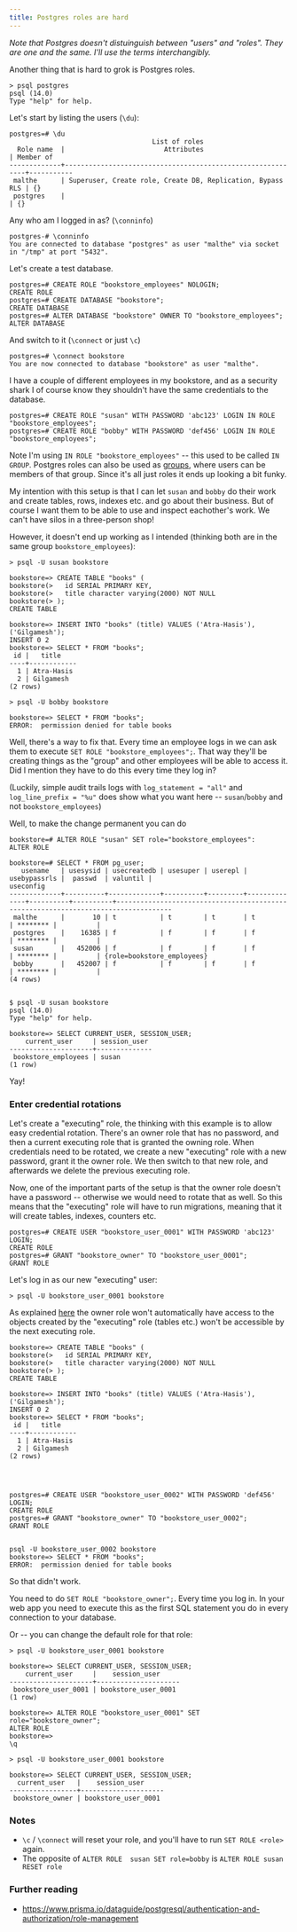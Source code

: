 ```yaml
---
title: Postgres roles are hard
---
```

_Note that Postgres doesn't distuinguish between "users" and "roles".
They are one and the same. I'll use the terms interchangibly._

Another thing that is hard to grok is Postgres roles.

```
> psql postgres
psql (14.0)
Type "help" for help.
```


Let's start by listing the users (`\du`):

```
postgres=# \du
                                    List of roles
  Role name  |                         Attributes                         | Member of
-------------+------------------------------------------------------------+-----------
 malthe      | Superuser, Create role, Create DB, Replication, Bypass RLS | {}
 postgres    |                                                            | {}
```

Any who am I logged in as? (`\conninfo`)

```
postgres-# \conninfo
You are connected to database "postgres" as user "malthe" via socket in "/tmp" at port "5432".
```
<!-- SELECT CURRENT_USER, SESSION_USER; -->

Let's create a test database.

    postgres=# CREATE ROLE "bookstore_employees" NOLOGIN;
    CREATE ROLE
    postgres=# CREATE DATABASE "bookstore";
    CREATE DATABASE
    postgres=# ALTER DATABASE "bookstore" OWNER TO "bookstore_employees";
    ALTER DATABASE


And switch to it (`\connect` or just `\c`)

    postgres=# \connect bookstore
    You are now connected to database "bookstore" as user "malthe".

I have a couple of different employees in my bookstore, and as a security shark
I of course know they shouldn't have the same credentials to the database.

    postgres=# CREATE ROLE "susan" WITH PASSWORD 'abc123' LOGIN IN ROLE "bookstore_employees";
    postgres=# CREATE ROLE "bobby" WITH PASSWORD 'def456' LOGIN IN ROLE "bookstore_employees";

<!--
    postgres=# GRANT "bookstore_employees" TO "susan";
    GRANT ROLE
    postgres=# GRANT "bookstore_employees" TO "bobby";
    GRANT ROLE
-->

Note I'm using `IN ROLE "bookstore_employees"` -- this used to be called `IN GROUP`.
Postgres roles can also be used as [groups], where users can be members of that group.
Since it's all just roles it ends up looking a bit funky.

[groups]: https://www.postgresql.org/docs/14/sql-createrole.html

My intention with this setup is that I can let `susan` and `bobby` do their
work and create tables, rows, indexes etc. and go about their business.
But of course I want them to be able to use and inspect eachother's work.
We can't have silos in a three-person shop!

However, it doesn't end up working as I intended (thinking both are in the same group `bookstore_employees`):

    > psql -U susan bookstore

    bookstore=> CREATE TABLE "books" (
    bookstore(>   id SERIAL PRIMARY KEY,
    bookstore(>   title character varying(2000) NOT NULL
    bookstore(> );
    CREATE TABLE

    bookstore=> INSERT INTO "books" (title) VALUES ('Atra-Hasis'), ('Gilgamesh');
    INSERT 0 2
    bookstore=> SELECT * FROM "books";
     id |   title
    ----+------------
      1 | Atra-Hasis
      2 | Gilgamesh
    (2 rows)

    > psql -U bobby bookstore

    bookstore=> SELECT * FROM "books";
    ERROR:  permission denied for table books

Well, there's a way to fix that. Every time an employee logs in we can ask them
to execute `SET ROLE "bookstore_employees";`. That way they'll be creating things
as the "group" and other employees will be able to access it.
Did I mention they have to do this every time they log in?

(Luckily, simple audit trails logs with `log_statement = "all"` and
`log_line_prefix = "%u"` does show what you want here -- `susan`/`bobby` and
not `bookstore_employees`)

Well, to make the change permanent you can do

    bookstore=# ALTER ROLE "susan" SET role="bookstore_employees":
    ALTER ROLE

    bookstore=# SELECT * FROM pg_user;
       usename   | usesysid | usecreatedb | usesuper | userepl | usebypassrls |  passwd  | valuntil |                                     useconfig
    -------------+----------+-------------+----------+---------+--------------+----------+----------+------------------------------------------------------------------------------------
     malthe      |       10 | t           | t        | t       | t            | ******** |          |
     postgres    |    16385 | f           | f        | f       | f            | ******** |          |
     susan       |   452006 | f           | f        | f       | f            | ******** |          | {role=bookstore_employees}
     bobby       |   452007 | f           | f        | f       | f            | ******** |          |
    (4 rows)


    $ psql -U susan bookstore
    psql (14.0)
    Type "help" for help.

    bookstore=> SELECT CURRENT_USER, SESSION_USER;
        current_user     | session_user
    ---------------------+--------------
     bookstore_employees | susan
    (1 row)

Yay!

### Enter credential rotations

Let's create a "executing" role, the thinking with this example is to allow
easy credential rotation. There's an owner role that has no password, and then
a current executing role that is granted the owning role.
When credentials need to be rotated, we create a new "executing" role with a
new password, grant it the owner role. We then switch to that new role, and
afterwards we delete the previous executing role.

Now, one of the important parts of the setup is that the owner role doesn't
have a password -- otherwise we would need to rotate that as well.
So this means that the "executing" role will have to run migrations, meaning
that it will create tables, indexes, counters etc.

    postgres=# CREATE USER "bookstore_user_0001" WITH PASSWORD 'abc123' LOGIN;
    CREATE ROLE
    postgres=# GRANT "bookstore_owner" TO "bookstore_user_0001";
    GRANT ROLE

Let's log in as our new "executing" user:

    > psql -U bookstore_user_0001 bookstore

<!-- why doesn't the above require a password? -->

As explained [here](https://github.com/jdelic/django-postgresql-setrole) the
owner role won't automatically have access to the objects created by the
"executing" role (tables etc.) won't be accessible by the next executing role.

    bookstore=> CREATE TABLE "books" (
    bookstore(>   id SERIAL PRIMARY KEY,
    bookstore(>   title character varying(2000) NOT NULL
    bookstore(> );
    CREATE TABLE

    bookstore=> INSERT INTO "books" (title) VALUES ('Atra-Hasis'), ('Gilgamesh');
    INSERT 0 2
    bookstore=> SELECT * FROM "books";
     id |   title
    ----+------------
      1 | Atra-Hasis
      2 | Gilgamesh
    (2 rows)




    postgres=# CREATE USER "bookstore_user_0002" WITH PASSWORD 'def456' LOGIN;
    CREATE ROLE
    postgres=# GRANT "bookstore_owner" TO "bookstore_user_0002";
    GRANT ROLE


    psql -U bookstore_user_0002 bookstore
    bookstore=> SELECT * FROM "books";
    ERROR:  permission denied for table books

So that didn't work.

You need to do `SET ROLE "bookstore_owner";`. Every time you log in. In your
web app you need to execute this as the first SQL statement you do in every
connection to your database.

Or -- you can change the default role for that role:

    > psql -U bookstore_user_0001 bookstore

    bookstore=> SELECT CURRENT_USER, SESSION_USER;
        current_user     |    session_user
    ---------------------+---------------------
     bookstore_user_0001 | bookstore_user_0001
    (1 row)

    bookstore=> ALTER ROLE "bookstore_user_0001" SET role="bookstore_owner";
    ALTER ROLE
    bookstore=>
    \q

    > psql -U bookstore_user_0001 bookstore

    bookstore=> SELECT CURRENT_USER, SESSION_USER;
      current_user   |    session_user
    -----------------+---------------------
     bookstore_owner | bookstore_user_0001


### Notes
- `\c` / `\connect` will reset your role, and you'll have to run `SET ROLE <role>` again.
- The opposite of `ALTER ROLE  susan SET role=bobby` is `ALTER ROLE susan RESET role`

### Further reading

- https://www.prisma.io/dataguide/postgresql/authentication-and-authorization/role-management